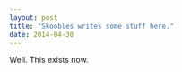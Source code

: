 ```yaml
---
layout: post
title: "Skoobles writes some stuff here."
date: 2014-04-30
---
```


Well. This exists now. 
